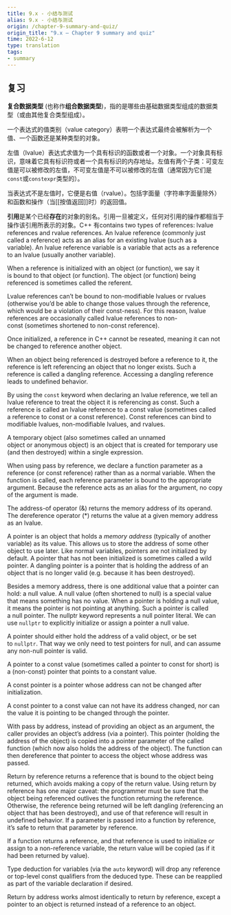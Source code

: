 ```yaml
---
title: 9.x - 小结与测试
alias: 9.x - 小结与测试
origin: /chapter-9-summary-and-quiz/
origin_title: "9.x — Chapter 9 summary and quiz"
time: 2022-6-12
type: translation
tags:
- summary
---
```


## 复习

**复合数据类型** (也称作**组合数据类型**)，指的是哪些由基础数据类型组成的数据类型（或由其他复合类型组成）。

一个表达式的值类别（value category）表明一个表达式最终会被解析为一个值、一个函数还是某种类型的对象。

左值（lvalue）表达式求值为一个具有标识的函数或者一个对象。一个对象具有标识，意味着它具有标识符或者一个具有标识的内存地址。左值有两个子类：可变左值是可以被修改的左值，不可变左值是不可以被修改的左值（通常因为它们是`const`或`constexpr`类型的）。

当表达式不是左值时，它便是右值（rvalue）。包括字面量（字符串字面量除外）和函数和操作（当[[按值返回]]时）的返回值。

**引用**是某个已经**存在**的对象的别名。引用一旦被定义，任何对引用的操作都相当于操作该引用所表示的对象。C++ 有contains two types of references: lvalue references and rvalue references. An lvalue reference (commonly just called a reference) acts as an alias for an existing lvalue (such as a variable). An lvalue reference variable is a variable that acts as a reference to an lvalue (usually another variable).

When a reference is initialized with an object (or function), we say it is bound to that object (or function). The object (or function) being referenced is sometimes called the referent.

Lvalue references can’t be bound to non-modifiable lvalues or rvalues (otherwise you’d be able to change those values through the reference, which would be a violation of their const-ness). For this reason, lvalue references are occasionally called lvalue references to non-const (sometimes shortened to non-const reference).

Once initialized, a reference in C++ cannot be reseated, meaning it can not be changed to reference another object.

When an object being referenced is destroyed before a reference to it, the reference is left referencing an object that no longer exists. Such a reference is called a dangling reference. Accessing a dangling reference leads to undefined behavior.

By using the `const` keyword when declaring an lvalue reference, we tell an lvalue reference to treat the object it is referencing as const. Such a reference is called an lvalue reference to a const value (sometimes called a reference to const or a const reference). Const references can bind to modifiable lvalues, non-modifiable lvalues, and rvalues.


A temporary object (also sometimes called an unnamed object or anonymous object) is an object that is created for temporary use (and then destroyed) within a single expression.

When using pass by reference, we declare a function parameter as a reference (or const reference) rather than as a normal variable. When the function is called, each reference parameter is bound to the appropriate argument. Because the reference acts as an alias for the argument, no copy of the argument is made.

The address-of operator (&) returns the memory address of its operand. The dereference operator (*) returns the value at a given memory address as an lvalue.

A pointer is an object that holds a _memory address_ (typically of another variable) as its value. This allows us to store the address of some other object to use later. Like normal variables, pointers are not initialized by default. A pointer that has not been initialized is sometimes called a wild pointer. A dangling pointer is a pointer that is holding the address of an object that is no longer valid (e.g. because it has been destroyed).

Besides a memory address, there is one additional value that a pointer can hold: a null value. A null value (often shortened to null) is a special value that means something has no value. When a pointer is holding a null value, it means the pointer is not pointing at anything. Such a pointer is called a null pointer. The nullptr keyword represents a null pointer literal. We can use `nullptr` to explicitly initialize or assign a pointer a null value.

A pointer should either hold the address of a valid object, or be set to `nullptr`. That way we only need to test pointers for null, and can assume any non-null pointer is valid.

A pointer to a const value (sometimes called a pointer to const for short) is a (non-const) pointer that points to a constant value.

A const pointer is a pointer whose address can not be changed after initialization.

A const pointer to a const value can not have its address changed, nor can the value it is pointing to be changed through the pointer.

With pass by address, instead of providing an object as an argument, the caller provides an object’s address (via a pointer). This pointer (holding the address of the object) is copied into a pointer parameter of the called function (which now also holds the address of the object). The function can then dereference that pointer to access the object whose address was passed.

Return by reference returns a reference that is bound to the object being returned, which avoids making a copy of the return value. Using return by reference has one major caveat: the programmer must be sure that the object being referenced outlives the function returning the reference. Otherwise, the reference being returned will be left dangling (referencing an object that has been destroyed), and use of that reference will result in undefined behavior. If a parameter is passed into a function by reference, it’s safe to return that parameter by reference.

If a function returns a reference, and that reference is used to initialize or assign to a non-reference variable, the return value will be copied (as if it had been returned by value).

Type deduction for variables (via the `auto` keyword) will drop any reference or top-level const qualifiers from the deduced type. These can be reapplied as part of the variable declaration if desired.

Return by address works almost identically to return by reference, except a pointer to an object is returned instead of a reference to an object.